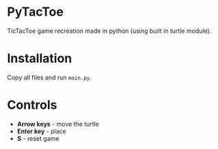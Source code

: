 # PyTacToe
TicTacToe game recreation made in python (using built in turtle module).
# Installation
Copy all files and run `main.py`.
# Controls
- **Arrow keys** - move the turtle
- **Enter key** - place
- **S** - reset game

